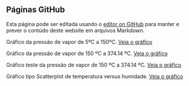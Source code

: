 ## Páginas GitHub

Esta página pode ser editada usando o [editor on GitHub](https://github.com/mariochem/D3-JavaScript/edit/main/index.md) para manter e prever o contúdo deste website em arquivos Markdown.

Gráfico da pressão de vapor de 5ºC a 150ºC. [ Veja o gráfico](https://mariochem.github.io/D3-JavaScript/vapor-press1.html)

Gráfico da pressão de vapor de 150 ºC a 374.14 ºC. [ Veja o gráfico](https://mariochem.github.io/D3-JavaScript/vapor-press2.html)

Gráfico teste da pressão de vapor de 150 ºC a 374.14 ºC. [ Veja o gráfico](https://mariochem.github.io/D3-JavaScript/vapor-press3.html)


Gráfico tipo Scatterplot de temperatura versus humidade. [ Veja o gráfico](https://mariochem.github.io/D3-JavaScript/scatterplot.html)
